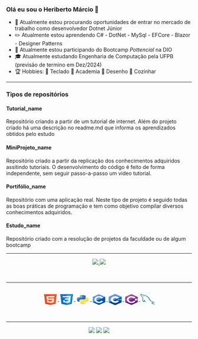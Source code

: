 ### Olá eu sou o Heriberto Márcio 👋

- 🔭 Atualmente estou procurando oportunidades de entrar no mercado de trabalho como desenvolvedor Dotnet Júnior
- ✏️ Atualmente estou aprendendo C# - DotNet - MySql - EFCore - Blazor - Designer Patterns
- 🎥 Atualmente estou participando do Bootcamp <i>Pottencial</i> na DIO
- 🎓 Atualmente estudando Engenharia de Computação pela UFPB (previsão de termino em Dez/2024)
- 🏆 Hobbies: 🎹 Teclado 🔩 Academia 🎨 Desenho 🍗 Cozinhar


<hr>

### Tipos de repositórios

  #### Tutorial_name
  Repositório criando a partir de um tutorial de internet. Além do projeto criado há uma descrição no readme.md que informa os aprendizados obtidos pelo estudo
  
  #### MiniProjeto_name
  Repositório criado a partir da replicação dos conhecimentos adquiridos assitindo tutoriais. O desenvolvimento do código é feito de forma independente, sem seguir passo-a-passo um video tutorial.
  
  #### Portifólio_name
  Repositório com uma aplicação real. Neste tipo de projeto é seguido todas as boas práticas de programação e tem como objetivo compilar diversos conhecimentos adquiridos.
  
  #### Estudo_name
  Repositório criado com a resolução de projetos da faculdade ou de algum bootcamp
  
  
<hr>

<div align="center">
  <a href="https://github.com/hmarcio2">
  <img height="180em" src="https://github-readme-stats.vercel.app/api?username=hmarcio2&show_icons=true&theme=tokyonight&include_all_commits=true&count_private=true"/>
  <img height="180em" src="https://github-readme-stats.vercel.app/api/top-langs/?username=hmarcio2&layout=compact&langs_count=7&theme=tokyonight"/>
</div>
  
<br> <hr>   
  
<div style="display: inline_block" align="center"><br>  
  <img align="center" alt="HTML" height="30" width="40" src="https://raw.githubusercontent.com/devicons/devicon/master/icons/html5/html5-original.svg">
  <img align="center" alt="CSS" height="30" width="40" src="https://raw.githubusercontent.com/devicons/devicon/master/icons/css3/css3-original.svg">
  <img align="center" alt="Python" height="30" width="40" src="https://raw.githubusercontent.com/devicons/devicon/master/icons/python/python-original.svg">
  <img align="center" alt="C" height="30" width="40" src="https://raw.githubusercontent.com/devicons/devicon/master/icons/c/c-original.svg">  
  <img align="center" alt="C++" height="30" width="40" src="https://raw.githubusercontent.com/devicons/devicon/master/icons/cplusplus/cplusplus-original.svg">  
  <img align="center" alt="Csharp" height="30" width="40" src="https://raw.githubusercontent.com/devicons/devicon/master/icons/csharp/csharp-original.svg">  
  <img align="center" alt="MySQL" height="30" width="40" src="https://raw.githubusercontent.com/devicons/devicon/master/icons/mysql/mysql-original.svg"> 
</div>

<br> <hr> 
 
<div align="center"> 
  <a href="https://www.instagram.com/hmarcio2/" target="_blank"><img src="https://img.shields.io/badge/-Instagram-%23E4405F?style=for-the-badge&logo=instagram&logoColor=white" target="_blank"></a>
  <a href = "mailto:heribertomarcio@gmail.com"><img src="https://img.shields.io/badge/-Gmail-%23333?style=for-the-badge&logo=gmail&logoColor=white" target="_blank"></a>
  <a href="https://www.linkedin.com/in/heribertomarcio/" target="_blank"><img src="https://img.shields.io/badge/-LinkedIn-%230077B5?style=for-the-badge&logo=linkedin&logoColor=white" target="_blank"></a> 
  
</div>
